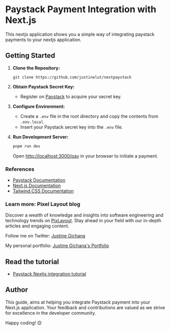 # Paystack Payment Integration with Next.js

This nextjs application shows you a simple way of integrating paystack payments to your nextjs application.

## Getting Started

1. **Clone the Repository:**
   ```
   git clone https://github.com/justinelut/nextpaystack
   ```

2. **Obtain Paystack Secret Key:**
   - Register on [Paystack](https://paystack.com) to acquire your secret key.

3. **Configure Environment:**
   - Create a `.env` file in the root directory and copy the contents from `.env.local`.
   - Insert your Paystack secret key into the `.env` file.

4. **Run Development Server:**
   ```bash
   pnpm run dev
   ```
   Open [http://localhost:3000/pay](http://localhost:3000/pay) in your browser to initiate a payment.


### References

- [Paystack Documentation](https://paystack.com/docs/)
- [Next.js Documentation](https://nextjs.org/docs/)
- [Tailwind CSS Documentation](https://tailwindcss.com/docs/)

### Learn more: Pixel Layout blog

Discover a wealth of knowledge and insights into software engineering and technology trends on [PixLayout](https://pixelayout.site/). Stay ahead in your field with our in-depth articles and engaging content.

Follow me on Twitter: [Justine Gichana](https://twitter.com/justinegichana7)

My personal portfolio: [Justine Gichana's Portfolio](https://me.pixelayout.site)


## Read the tutorial
- [Paystack Nextjs integration tutorial](https://pixelayout.site/adding-payments-to-your-next-js-application-with-paystack-payment-provider-in-kenya/)

## Author

This guide, aims at helping you integrate Paystack payment into your Next.js application. Your feedback and contributions are valued as we strive for excellence in the developer community.


Happy coding! 😊
